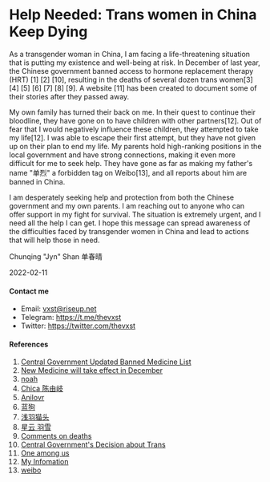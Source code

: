 # Help Needed: Trans women in China Keep Dying

As a transgender woman in China, I am facing a life-threatening situation that is putting my existence and well-being at risk. In December of last year, the Chinese government banned access to hormone replacement therapy (HRT) [1] [2] [10], resulting in the deaths of several dozen trans women[3] [4] [5] [6] [7] [8] [9]. A website [11] has been created to document some of their stories after they passed away.

My own family has turned their back on me. In their quest to continue their bloodline, they have gone on to have children with other partners[12]. Out of fear that I would negatively influence these children, they attempted to take my life[12]. I was able to escape their first attempt, but they have not given up on their plan to end my life. My parents hold high-ranking positions in the local government and have strong connections, making it even more difficult for me to seek help. They have gone as far as making my father's name "单烈" a forbidden tag on Weibo[13], and all reports about him are banned in China.

I am desperately seeking help and protection from both the Chinese government and my own parents. I am reaching out to anyone who can offer support in my fight for survival. The situation is extremely urgent, and I need all the help I can get. I hope this message can spread awareness of the difficulties faced by transgender women in China and lead to actions that will help those in need.

Chunqing "Jyn" Shan 单春晴

2022-02-11

#### Contact me

* Email: vxst@riseup.net
* Telegram: https://t.me/thevxst
* Twitter: https://twitter.com/thevxst

#### References

 1. [Central Government Updated Banned Medicine List](https://www.suzhou.gov.cn/szsrmzf/zdlyscgzbz/202212/9721c24858c94231911b31de47f19d4d.shtml)
 2. [New Medicine will take effect in December](https://finance.sina.cn/chanjing/gdxw/2022-11-03/detail-imqmmthc3169517.d.html)
 3. [noah](https://one-among.us/profile/noname3031)
 4. [Chica 陈由岐](https://one-among.us/profile/wangzihao980)
 5. [Anilovr](https://one-among.us/profile/Anilovr)
 6. [蓝狗](https://one-among.us/profile/dogesir_)
 7. [浅羽猫头](https://one-among.us/profile/homoyamakaze)
 8. [星云 羽雪](https://twitter.com/akasa_musha)
 9. [Comments on deaths](https://twitter.com/torontobigface/status/1623969832810201088)
 10. [Central Government's Decision about Trans](https://twitter.com/Homura_Alter/status/1612584118658768896)
 11. [One among us](https://one-among.us/)
 12. [My Infomation](https://twitter.com/thevxst/status/1463063120734154758)
 13. [weibo](http://weibo.cn/)